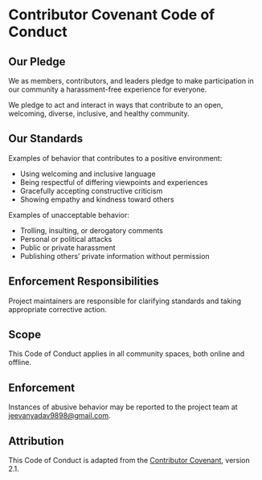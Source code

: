 # Contributor Covenant Code of Conduct

## Our Pledge

We as members, contributors, and leaders pledge to make participation in our community a harassment-free experience for everyone.

We pledge to act and interact in ways that contribute to an open, welcoming, diverse, inclusive, and healthy community.

## Our Standards

Examples of behavior that contributes to a positive environment:
- Using welcoming and inclusive language
- Being respectful of differing viewpoints and experiences
- Gracefully accepting constructive criticism
- Showing empathy and kindness toward others

Examples of unacceptable behavior:
- Trolling, insulting, or derogatory comments
- Personal or political attacks
- Public or private harassment
- Publishing others’ private information without permission

## Enforcement Responsibilities

Project maintainers are responsible for clarifying standards and taking appropriate corrective action.

## Scope

This Code of Conduct applies in all community spaces, both online and offline.

## Enforcement

Instances of abusive behavior may be reported to the project team at jeevanyadav9898@gmail.com.

## Attribution

This Code of Conduct is adapted from the [Contributor Covenant](https://www.contributor-covenant.org), version 2.1.
